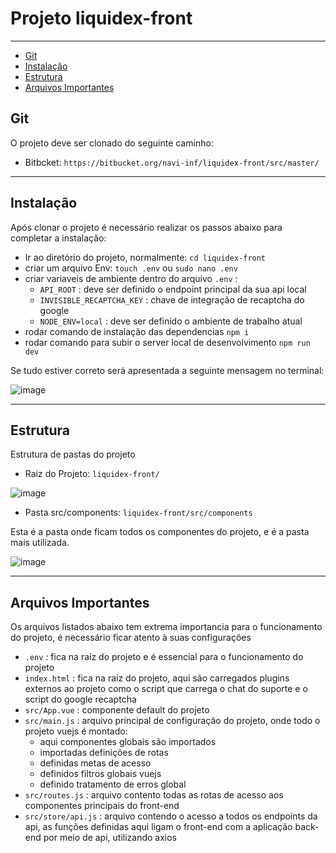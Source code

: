 # Projeto liquidex-front

---

- [Git](#section-1)
- [Instalação](#section-2)
- [Estrutura](#section-3)
- [Arquivos Importantes](#section-4)


<a name="section-1"></a>
## Git

O projeto deve ser clonado do seguinte caminho:

* Bitbcket: `https://bitbucket.org/navi-inf/liquidex-front/src/master/`

---
<a name="section-2"></a>
## Instalação

Após clonar o projeto é necessário realizar os passos abaixo para completar a instalação:

* Ir ao diretório do projeto, normalmente: `cd liquidex-front` 
* criar um arquivo Env: `touch .env` ou `sudo nano .env`
* criar variaveis de ambiente dentro do arquivo `.env` :
    * `API_ROOT` : deve ser definido o endpoint principal da sua api local
    * `INVISIBLE_RECAPTCHA_KEY` : chave de integração de recaptcha do google
    * `NODE_ENV=local` : deve ser definido o ambiente de trabalho atual
* rodar comando de instalação das dependencias `npm i`    
* rodar comando para subir o server local de desenvolvimento `npm run dev`    

Se tudo estiver correto será apresentada a seguinte mensagem no terminal:

![image](/images/docs/estrutura/npm_run_dev.png)


---
<a name="section-3"></a>
## Estrutura

Estrutura de pastas do projeto

* Raíz do Projeto: `liquidex-front/`

![image](/images/docs/estrutura/front_root.png)

* Pasta src/components: `liquidex-front/src/components`

Esta é a pasta onde ficam todos os componentes do projeto, e é a pasta mais utilizada.

![image](/images/docs/estrutura/front_src.png)

---
<a name="section-4"></a>
## Arquivos Importantes

Os arquivos listados abaixo tem extrema importancia para o funcionamento do projeto, é necessário ficar atento à suas configurações

* `.env` : fica na raíz do projeto e é essencial para o funcionamento do projeto
* `index.html` : fica na raíz do projeto, aqui são carregados plugins externos ao projeto como o script que carrega o chat do suporte e o script do google recaptcha
* `src/App.vue` : componente default do projeto
* `src/main.js` : arquivo principal de configuração do projeto, onde todo o projeto vuejs é montado:
    * aqui componentes globais são importados
    * importadas definições de rotas
    * definidas metas de acesso
    * definidos filtros globais vuejs
    * definido tratamento de erros global         
* `src/routes.js` : arquivo contento todas as rotas de acesso aos componentes principais do front-end
* `src/store/api.js` : arquivo contendo o acesso a todos os endpoints da api, as funções definidas aqui ligam o front-end com a aplicação back-end por meio de api, utilizando axios
